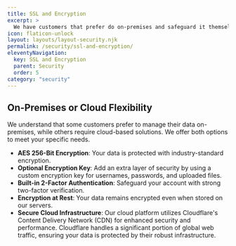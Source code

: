 ```yaml
---
title: SSL and Encryption
excerpt: >
  We have customers that prefer do on-premises and safeguard it themselves. For those needing cloud services we offer some options.
icon: flaticon-unlock
layout: layouts/layout-security.njk
permalink: /security/ssl-and-encryption/
eleventyNavigation:
  key: SSL and Encryption
  parent: Security
  order: 5
category: "security"
---
```


## On-Premises or Cloud Flexibility

We understand that some customers prefer to manage their data on-premises, while others require cloud-based solutions. We offer both options to meet your specific needs.

- **AES 256-Bit Encryption**: Your data is protected with industry-standard encryption.
- **Optional Encryption Key**: Add an extra layer of security by using a custom encryption key for usernames, passwords, and uploaded files.
- **Built-in 2-Factor Authentication**: Safeguard your account with strong two-factor verification.
- **Encryption at Rest**: Your data remains encrypted even when stored on our servers.
- **Secure Cloud Infrastructure**: Our cloud platform utilizes Cloudflare's Content Delivery Network (CDN) for enhanced security and performance. Cloudflare handles a significant portion of global web traffic, ensuring your data is protected by their robust infrastructure.